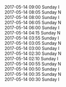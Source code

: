 2017-05-14 09:00 Sunday  I  
2017-05-14 08:05 Sunday  N  
2017-05-14 08:00 Sunday  I  
2017-05-14 06:05 Sunday  N  
2017-05-14 06:00 Sunday  I  
2017-05-14 04:15 Sunday  N  
2017-05-14 03:55 Sunday  I  
2017-05-14 03:05 Sunday  N  
2017-05-14 03:00 Sunday  I  
2017-05-14 02:30 Sunday  N  
2017-05-14 02:10 Sunday  I  
2017-05-14 00:55 Sunday  N  
2017-05-14 00:50 Sunday  I  
2017-05-14 00:35 Sunday  N  
2017-05-14 00:30 Sunday  I  

